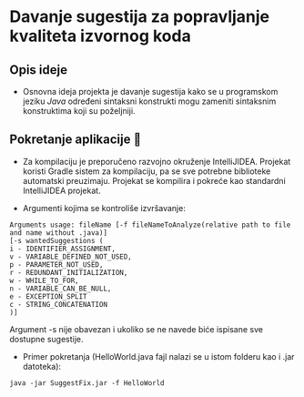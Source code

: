 # Davanje sugestija za popravljanje kvaliteta izvornog koda

## Opis ideje

- Osnovna ideja projekta je davanje sugestija kako se u programskom jeziku *Java* određeni sintaksni konstrukti
  mogu zameniti sintaksnim konstruktima koji su poželjniji.

## Pokretanje aplikacije :hammer:

- Za kompilaciju je preporučeno razvojno okruženje IntelliJIDEA. Projekat koristi Gradle sistem za kompilaciju, pa se sve potrebne biblioteke automatski preuzimaju. Projekat se kompilira i pokreće kao standardni IntelliJIDEA projekat.

-  Argumenti kojima se kontroliše izvršavanje:
```
Arguments usage: fileName [-f fileNameToAnalyze(relative path to file and name without .java)]
[-s wantedSuggestions (
i - IDENTIFIER_ASSIGNMENT,
v - VARIABLE_DEFINED_NOT_USED, 
p - PARAMETER_NOT_USED, 
r - REDUNDANT_INITIALIZATION, 
w - WHILE_TO_FOR, 
n - VARIABLE_CAN_BE_NULL, 
e - EXCEPTION_SPLIT 
c - STRING_CONCATENATION
)]

```
Argument -s nije obavezan i ukoliko se ne navede biće ispisane sve dostupne sugestije.

- Primer pokretanja (HelloWorld.java fajl nalazi se u istom folderu kao i .jar datoteka):
```
java -jar SuggestFix.jar -f HelloWorld
```


